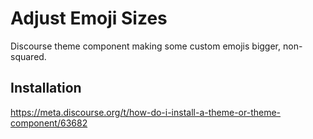 # Adjust Emoji Sizes

Discourse theme component making some custom emojis bigger, non-squared.

## Installation

https://meta.discourse.org/t/how-do-i-install-a-theme-or-theme-component/63682
